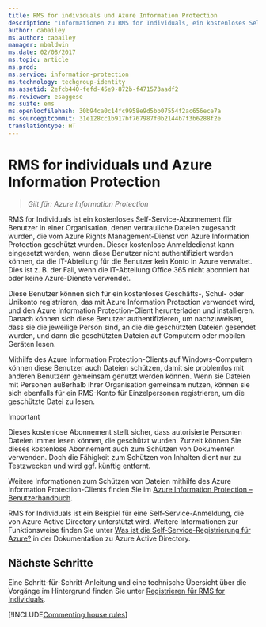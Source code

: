 ```yaml
---
title: RMS for individuals und Azure Information Protection
description: "Informationen zu RMS for Individuals, ein kostenloses Self-Service-Abonnement für Benutzer in einer Organisation, denen vertrauliche Dateien zugesandt wurden, die durch den Azure Rights Management-Dienst geschützt sind. RMS for Individuals kann eingesetzt werden, wenn diese Benutzer nicht authentifiziert werden können, da die IT-Abteilung für die Benutzer kein Konto in Azure verwaltet."
author: cabailey
ms.author: cabailey
manager: mbaldwin
ms.date: 02/08/2017
ms.topic: article
ms.prod: 
ms.service: information-protection
ms.technology: techgroup-identity
ms.assetid: 2efcb440-fefd-45e9-872b-f471573aadf2
ms.reviewer: esaggese
ms.suite: ems
ms.openlocfilehash: 30b94ca0c14fc9958e9d5bb07554f2ac656ece7a
ms.sourcegitcommit: 31e128cc1b917bf767987f0b2144b7f3b6288f2e
translationtype: HT
---
```

# <a name="rms-for-individuals-and-azure-information-protection"></a>RMS for individuals und Azure Information Protection

>*Gilt für: Azure Information Protection*

RMS for Individuals ist ein kostenloses Self-Service-Abonnement für Benutzer in einer Organisation, denen vertrauliche Dateien zugesandt wurden, die vom Azure Rights Management-Dienst von Azure Information Protection geschützt wurden. Dieser kostenlose Anmeldedienst kann eingesetzt werden, wenn diese Benutzer nicht authentifiziert werden können, da die IT-Abteilung für die Benutzer kein Konto in Azure verwaltet. Dies ist z. B. der Fall, wenn die IT-Abteilung Office 365 nicht abonniert hat oder keine Azure-Dienste verwendet.

Diese Benutzer können sich für ein kostenloses Geschäfts-, Schul- oder Unikonto registrieren, das mit Azure Information Protection verwendet wird, und den Azure Information Protection-Client herunterladen und installieren. Danach können sich diese Benutzer authentifizieren, um nachzuweisen, dass sie die jeweilige Person sind, an die die geschützten Dateien gesendet wurden, und dann die geschützten Dateien auf Computern oder mobilen Geräten lesen.

Mithilfe des Azure Information Protection-Clients auf Windows-Computern können diese Benutzer auch Dateien schützen, damit sie problemlos mit anderen Benutzern gemeinsam genutzt werden können. Wenn sie Dateien mit Personen außerhalb ihrer Organisation gemeinsam nutzen, können sie sich ebenfalls für ein RMS-Konto für Einzelpersonen registrieren, um die geschützte Datei zu lesen.

> [!IMPORTANT]
> Dieses kostenlose Abonnement stellt sicher, dass autorisierte Personen Dateien immer lesen können, die geschützt wurden. Zurzeit können Sie dieses kostenlose Abonnement auch zum Schützen von Dokumenten verwenden. Doch die Fähigkeit zum Schützen von Inhalten dient nur zu Testzwecken und wird ggf. künftig entfernt. 

Weitere Informationen zum Schützen von Dateien mithilfe des Azure Information Protection-Clients finden Sie im [Azure Information Protection – Benutzerhandbuch](../rms-client/client-user-guide.md).

RMS for Individuals ist ein Beispiel für eine Self-Service-Anmeldung, die von Azure Active Directory unterstützt wird. Weitere Informationen zur Funktionsweise finden Sie unter [Was ist die Self-Service-Registrierung für Azure?](/active-directory/active-directory-self-service-signup) in der Dokumentation zu Azure Active Directory. 

## <a name="next-steps"></a>Nächste Schritte
Eine Schritt-für-Schritt-Anleitung und eine technische Übersicht über die Vorgänge im Hintergrund finden Sie unter [Registrieren für RMS for Individuals](rms-for-individuals-user-sign-up.md). 

[!INCLUDE[Commenting house rules](../includes/houserules.md)]
